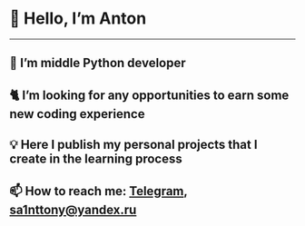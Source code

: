 <h1>🤝 Hello, I&rsquo;m Anton</h1>
<hr/>
<h2>🌱 I&rsquo;m middle Python developer</h2>
<h2>🐈 I&rsquo;m looking for any opportunities to earn some new coding experience</h2>
<h2>💡 Here I publish my personal projects that I create in the learning process</h2>
<h2>📫 How to reach me: <a href="https://t.me/sa1nttony">Telegram</a>, <a href="mailto:sa1nttony@yandex.ru">sa1nttony@yandex.ru</a></h2>

<!---
TonySa1nt/TonySa1nt is a ✨ special ✨ repository because its `README.md` (this file) appears on your GitHub profile.
You can click the Preview link to take a look at your changes.
--->
